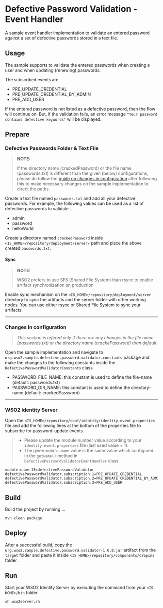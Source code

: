 # Defective Password Validation - Event Handler

A sample event handler implementation to validate an entered password against a set of defective passwords stored in a text file.

## Usage

The sample supports to validate the entered passwords when creating a user and when updating (renewing) passwords.

The subscribed events are

* PRE_UPDATE_CREDENTIAL
* PRE_UPDATE_CREDENTIAL_BY_ADMIN
* PRE_ADD_USER

If the entered password is not listed as a defective password, then the flow will continue on. But, if the validation fails, an error message `"Your password contains defective keywords"` will be displayed.

## Prepare

### Defective Passwords Folder & Text File

> **NOTE:**
> 
> If the directory name (crackedPassword) or the file name (passwords.txt) is different than the given (below) configurations, please do follow the [guide on changes in configuration](#changes-in-configuration) after following this to make necessary changes on the sample implementation to direct the paths.

Create a text file named `passwords.txt` and add all your defective passwords.
For example, the following values can be used as a list of defective passwords to validate ...

* admin
* password
* helloWorld

Create a directory named `crackedPassword` inside `<IS_HOME>/repository/deployment/server/` path and place the above created `passwords.txt`.

#### Sync

> **NOTE:**
> 
> WSO2 prefers to use SFS (Shared File System) than rsync to enable artifact synchronization on production

Enable sync mechanism on the `<IS_HOME>/repository/deployment/server` directory to sync the artifacts and the server folder with other working nodes. You can use either rsync or Shared File System to sync your artifacts.

---

### Changes in configuration

> *This section is refered only if there are any changes in the file name (passwords.txt) or the directory name (crackePassword) than default*

Open the sample implementation and navigate to `org.wso2.sample.defective.password.validator.constants` package and make the changes to the following constants inside the `DefectivePasswordValidatorConstants` class

* PASSWORD_FILE_NAME: this constant is used to define the file-name (default: passwords.txt)
* PASSWORD_DIR_NAME: this constant is used to define the directory-name (default: crackedPassword)

---

### WSO2 Identity Server

Open the `<IS_HOME>/repository/conf/identity/identity-event.properties` file and add the following lines at the bottom of the properties file to subscribe for password-update events.

> * Please update the module number value according to your `identity-event.properties` file (last used value + 1).
> * The given `module.name` value is the same value which configured in the `getName()` method in `DefectivePasswordValidatorEventHandler` class.

```properties
module.name.13=defectivePasswordValidator
defectivePasswordValidator.subscription.1=PRE_UPDATE_CREDENTIAL
defectivePasswordValidator.subscription.2=PRE_UPDATE_CREDENTIAL_BY_ADMIN
defectivePasswordValidator.subscription.3=PRE_ADD_USER
```

## Build

Build the project by running ...

```shell
mvn clean package
```

## Deploy

After a successful build, copy the `org.wso2.sample.defective.password.validator-1.0.0.jar` artifact from the `target` folder and paste it inside `<IS HOME>/repository/components/dropins` folder.

## Run

Start your WSO2 Identity Server by executing the command from your `<IS HOME>/bin` folder

```shell
sh wso2server.sh
```
